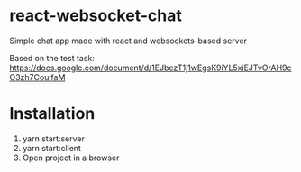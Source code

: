 # react-websocket-chat

Simple chat app made with react and websockets-based server

Based on the test task: https://docs.google.com/document/d/1EJbezT1j1wEgsK9iYL5xiEJTvOrAH9cO3zh7CouifaM

# Installation

1. yarn start:server
2. yarn start:client
3. Open project in a browser
